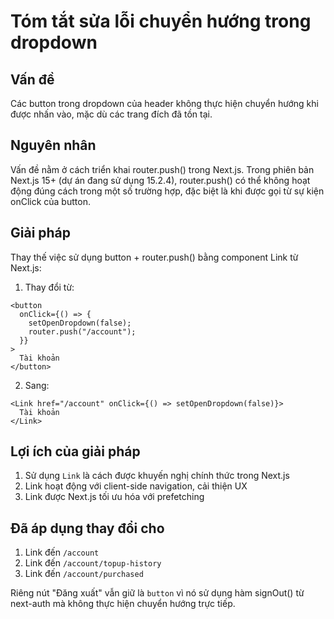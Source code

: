 # Tóm tắt sửa lỗi chuyển hướng trong dropdown

## Vấn đề

Các button trong dropdown của header không thực hiện chuyển hướng khi được nhấn vào, mặc dù các trang đích đã tồn tại.

## Nguyên nhân

Vấn đề nằm ở cách triển khai router.push() trong Next.js. Trong phiên bản Next.js 15+ (dự án đang sử dụng 15.2.4), router.push() có thể không hoạt động đúng cách trong một số trường hợp, đặc biệt là khi được gọi từ sự kiện onClick của button.

## Giải pháp

Thay thế việc sử dụng button + router.push() bằng component Link từ Next.js:

1. Thay đổi từ:

```tsx
<button
  onClick={() => {
    setOpenDropdown(false);
    router.push("/account");
  }}
>
  Tài khoản
</button>
```

2. Sang:

```tsx
<Link href="/account" onClick={() => setOpenDropdown(false)}>
  Tài khoản
</Link>
```

## Lợi ích của giải pháp

1. Sử dụng `Link` là cách được khuyến nghị chính thức trong Next.js
2. Link hoạt động với client-side navigation, cải thiện UX
3. Link được Next.js tối ưu hóa với prefetching

## Đã áp dụng thay đổi cho

1. Link đến `/account`
2. Link đến `/account/topup-history`
3. Link đến `/account/purchased`

Riêng nút "Đăng xuất" vẫn giữ là `button` vì nó sử dụng hàm signOut() từ next-auth mà không thực hiện chuyển hướng trực tiếp.
